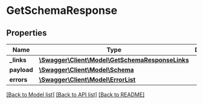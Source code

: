 # GetSchemaResponse

## Properties
Name | Type | Description | Notes
------------ | ------------- | ------------- | -------------
**_links** | [**\Swagger\Client\Model\GetSchemaResponseLinks**](GetSchemaResponseLinks.md) |  | [optional] 
**payload** | [**\Swagger\Client\Model\Schema**](Schema.md) |  | [optional] 
**errors** | [**\Swagger\Client\Model\ErrorList**](ErrorList.md) |  | [optional] 

[[Back to Model list]](../README.md#documentation-for-models) [[Back to API list]](../README.md#documentation-for-api-endpoints) [[Back to README]](../README.md)



